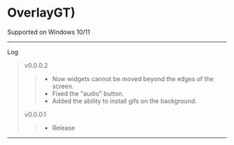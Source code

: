 # OverlayGT)
Supported on Windows 10/11
***
Log
>v0.0.0.2
>>- Now widgets cannot be moved beyond the edges of the screen.
>>- Fixed the "audio" button.
>>- Added the ability to install gifs on the background.
>
>v0.0.0.1
>>- Release
***
